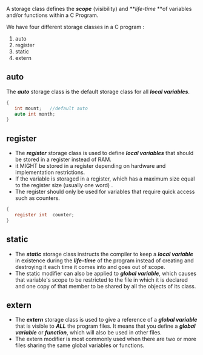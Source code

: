 A storage class defines the ***scope*** (visibility) and ***life-time* **of variables and/or functions within a C Program. 

We have four different storage classes in a C program :
1. auto
2. register
3. static
4. extern

## auto
The ***auto*** storage class is the default storage class for all ***local variables***.
```c
{
   int mount;   //default auto
   auto int month;
}
```
## register
- The ***register*** storage class is used to define ***local variables*** that should be stored in a register instead of RAM. 
- it MIGHT be stored in a register depending on hardware and implementation restrictions.
- If the variable is storaged in a register, which has a maximum size equal to the register size (usually one word) .
- The register should only be used for variables that require quick access such as counters.
```c
{
   register int  counter;
}
```
## static
- The ***static*** storage class instructs the compiler to keep a ***local variable*** in existence during the ***life-time*** of the program instead of creating and destroying it each time it comes into and goes out of scope. 
- The static modifier can also be applied to ***global variable***, which causes that variable's scope to be restricted to the file in which it is declared and one copy of that member to be shared by all the objects of its class.

## extern
- The ***extern*** storage class is used to give a reference of a ***global variable*** that is visible to ***ALL*** the program files. It means that you define a ***global variable*** or ***function***, which will also be used in other files.
- The extern modifier is most commonly used when there are two or more files sharing the same global variables or functions.






